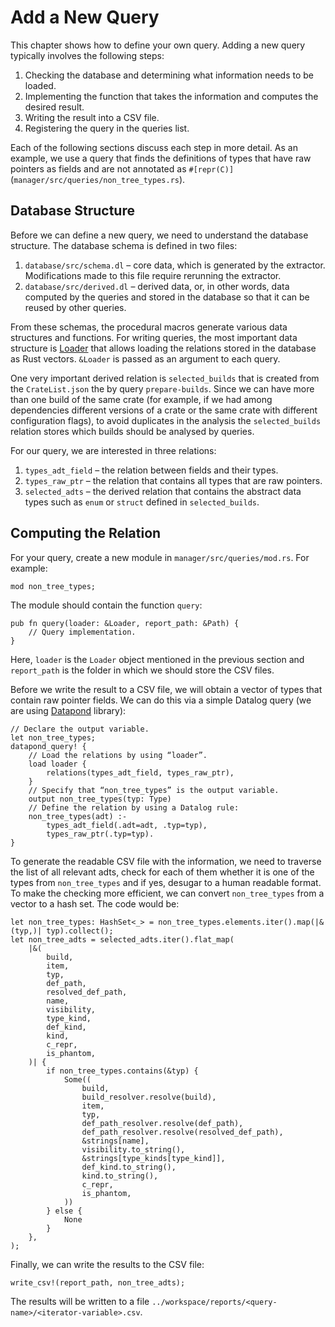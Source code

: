 # Add a New Query

This chapter shows how to define your own query. Adding a new query typically involves the following steps:

1. Checking the database and determining what information needs to be loaded.
2. Implementing the function that takes the information and computes the desired result.
3. Writing the result into a CSV file.
4. Registering the query in the queries list.

Each of the following sections discuss each step in more detail. As an example, we use a query that finds the definitions of types that have raw pointers as fields and are not annotated as `#[repr(C)]` (`manager/src/queries/non_tree_types.rs`).

## Database Structure

Before we can define a new query, we need to understand the database structure. The database schema is defined in two files:

1. `database/src/schema.dl` – core data, which is generated by the extractor. Modifications made to this file require rerunning the extractor.
2. `database/src/derived.dl` – derived data, or, in other words, data computed by the queries and stored in the database so that it can be reused by other queries.

From these schemas, the procedural macros generate various data structures and functions. For writing queries, the most important data structure is [Loader](https://rust-corpus.github.io/qrates/doc/corpus_database/tables/struct.Loader.html) that allows loading the relations stored in the database as Rust vectors. `&Loader` is passed as an argument to each query.

One very important derived relation is `selected_builds` that is created from the `CrateList.json` the by query `prepare-builds`. Since we can have more than one build of the same crate (for example, if we had among dependencies different versions of a crate or the same crate with different configuration flags), to avoid duplicates in the analysis the `selected_builds` relation stores which builds should be analysed by queries.

For our query, we are interested in three relations:

1. `types_adt_field` – the relation between fields and their types.
2. `types_raw_ptr` – the relation that contains all types that are raw pointers.
3. `selected_adts` – the derived relation that contains the abstract data types such as `enum` or `struct` defined in `selected_builds`.

## Computing the Relation

For your query, create a new module in `manager/src/queries/mod.rs`. For example:

```rust,no_run,noplayground
mod non_tree_types;
```

The module should contain the function `query`:

```rust,no_run,noplayground
pub fn query(loader: &Loader, report_path: &Path) {
    // Query implementation.
}
```

Here, `loader` is the `Loader` object mentioned in the previous section and `report_path` is the folder in which we should store the CSV files.

Before we write the result to a CSV file, we will obtain a vector of types that contain raw pointer fields. We can do this via a simple Datalog query (we are using [Datapond](https://github.com/lqd/datapond) library):

```rust,no_run,noplayground
// Declare the output variable.
let non_tree_types;
datapond_query! {
    // Load the relations by using “loader”.
    load loader {
        relations(types_adt_field, types_raw_ptr),
    }
    // Specify that “non_tree_types” is the output variable.
    output non_tree_types(typ: Type)
    // Define the relation by using a Datalog rule:
    non_tree_types(adt) :-
        types_adt_field(.adt=adt, .typ=typ),
        types_raw_ptr(.typ=typ).
}
```

To generate the readable CSV file with the information, we need to traverse the list of all relevant adts, check for each of them whether it is one of the types from `non_tree_types` and if yes, desugar to a human readable format. To make the checking more efficient, we can convert `non_tree_types` from a vector to a hash set. The code would be:

```rust,no_run,noplayground
let non_tree_types: HashSet<_> = non_tree_types.elements.iter().map(|&(typ,)| typ).collect();
let non_tree_adts = selected_adts.iter().flat_map(
    |&(
        build,
        item,
        typ,
        def_path,
        resolved_def_path,
        name,
        visibility,
        type_kind,
        def_kind,
        kind,
        c_repr,
        is_phantom,
    )| {
        if non_tree_types.contains(&typ) {
            Some((
                build,
                build_resolver.resolve(build),
                item,
                typ,
                def_path_resolver.resolve(def_path),
                def_path_resolver.resolve(resolved_def_path),
                &strings[name],
                visibility.to_string(),
                &strings[type_kinds[type_kind]],
                def_kind.to_string(),
                kind.to_string(),
                c_repr,
                is_phantom,
            ))
        } else {
            None
        }
    },
);
```

Finally, we can write the results to the CSV file:

```rust,no_run,noplayground
write_csv!(report_path, non_tree_adts);
```

The results will be written to a file `../workspace/reports/<query-name>/<iterator-variable>.csv`.
